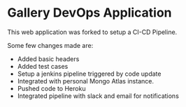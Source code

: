 # Gallery DevOps Application
This web application was forked to setup a CI-CD Pipeline.

Some few changes made are:
- Added basic headers
- Added test cases
- Setup a jenkins pipeline triggered by code update
- Integrated with personal Mongo Atlas instance. 
- Pushed code to Heroku
- Integrated pipeline with slack and email for notifications


